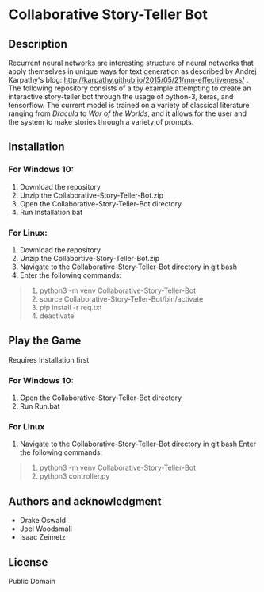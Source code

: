 # Collaborative Story-Teller Bot
## Description
Recurrent neural networks are interesting structure of neural networks that apply themselves in unique ways for text generation as described by Andrej Karpathy's blog: http://karpathy.github.io/2015/05/21/rnn-effectiveness/ . The following repository consists of a toy example attempting to create an interactive story-teller bot through the usage of python-3, keras, and tensorflow. The current model is trained on a variety of classical literature ranging from *Dracula* to *War of the Worlds*, and it allows for the user and the system to make stories through a variety of prompts.  
## Installation
### For Windows 10:
1. Download the repository
1. Unzip the Collaborative-Story-Teller-Bot.zip
1. Open the Collaborative-Story-Teller-Bot directory
1. Run Installation.bat
### For Linux:
1. Download the repository
1. Unzip the Collabortive-Story-Teller-Bot.zip
1. Navigate to the Collaborative-Story-Teller-Bot directory in git bash
1. Enter the following commands:
> 1. python3 -m venv Collaborative-Story-Teller-Bot
> 1. source Collaborative-Story-Teller-Bot/bin/activate
> 1. pip install -r req.txt
> 1. deactivate
## Play the Game
Requires Installation first
### For Windows 10:
1. Open the Collaborative-Story-Teller-Bot directory
1. Run Run.bat
### For Linux
1. Navigate to the Collaborative-Story-Teller-Bot directory in git bash
Enter the following commands:
> 1. python3 -m venv Collaborative-Story-Teller-Bot
> 1. python3 controller.py
## Authors and acknowledgment
- Drake Oswald
- Joel Woodsmall
- Isaac Zeimetz
## License
Public Domain
